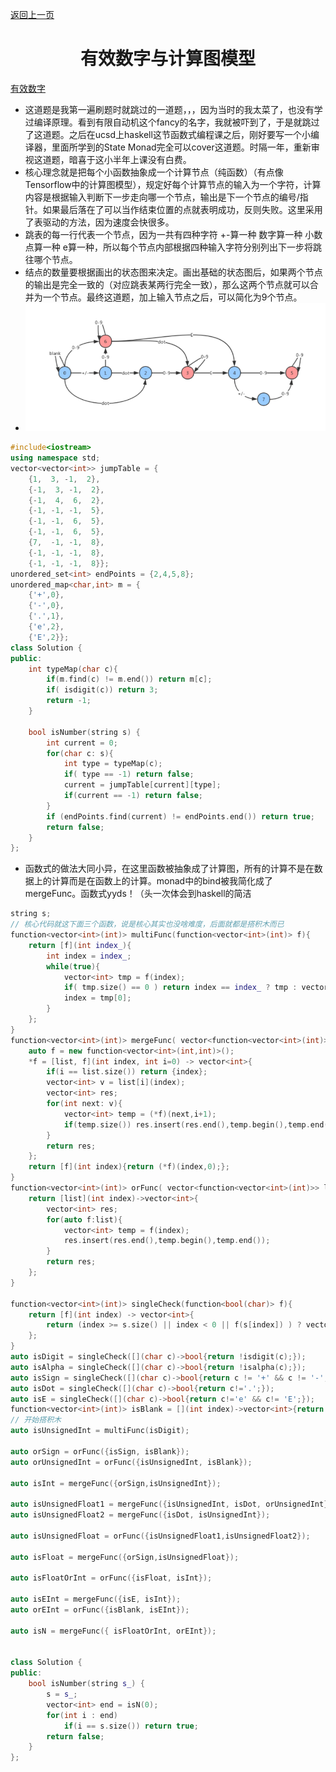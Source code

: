 [返回上一页](..)

# <center>有效数字与计算图模型</center>

[有效数字](https://leetcode-cn.com/problems/valid-number/)

- 这道题是我第一遍刷题时就跳过的一道题，，，因为当时的我太菜了，也没有学过编译原理。看到有限自动机这个fancy的名字，我就被吓到了，于是就跳过了这道题。之后在ucsd上haskell这节函数式编程课之后，刚好要写一个小编译器，里面所学到的State Monad完全可以cover这道题。时隔一年，重新审视这道题，暗喜于这小半年上课没有白费。
- 核心理念就是把每个小函数抽象成一个计算节点（纯函数）（有点像Tensorflow中的计算图模型），规定好每个计算节点的输入为一个字符，计算内容是根据输入判断下一步走向哪一个节点，输出是下一个节点的编号/指针。如果最后落在了可以当作结束位置的点就表明成功，反则失败。这里采用了表驱动的方法，因为速度会快很多。
- 跳表的每一行代表一个节点，因为一共有四种字符 +-算一种 数字算一种 小数点算一种 e算一种，所以每个节点内部根据四种输入字符分别列出下一步将跳往哪个节点。
- 结点的数量要根据画出的状态图来决定。画出基础的状态图后，如果两个节点的输出是完全一致的（对应跳表某两行完全一致），那么这两个节点就可以合并为一个节点。最终这道题，加上输入节点之后，可以简化为9个节点。
- ![img](./img.jpg)

```c++
#include<iostream>
using namespace std;
vector<vector<int>> jumpTable = {
    {1,  3, -1,  2},
    {-1,  3, -1,  2},
    {-1,  4,  6,  2},
    {-1, -1, -1,  5},
    {-1, -1,  6,  5},
    {-1, -1,  6,  5},
    {7,  -1, -1,  8},
    {-1, -1, -1,  8},
    {-1, -1, -1,  8}};
unordered_set<int> endPoints = {2,4,5,8};
unordered_map<char,int> m = {
    {'+',0},
    {'-',0},
    {'.',1},
    {'e',2},
    {'E',2}};
class Solution {
public:
    int typeMap(char c){
        if(m.find(c) != m.end()) return m[c];
        if( isdigit(c)) return 3;
        return -1;
    }
    
    bool isNumber(string s) {
        int current = 0;
        for(char c: s){
            int type = typeMap(c);
            if( type == -1) return false;
            current = jumpTable[current][type];
            if(current == -1) return false;
        }
        if (endPoints.find(current) != endPoints.end()) return true;
        return false;
    }  
};
```

- 函数式的做法大同小异，在这里函数被抽象成了计算图，所有的计算不是在数据上的计算而是在函数上的计算。monad中的bind被我简化成了mergeFunc。函数式yyds！（头一次体会到haskell的简洁

```c++
string s;
// 核心代码就这下面三个函数，说是核心其实也没啥难度，后面就都是搭积木而已
function<vector<int>(int)> multiFunc(function<vector<int>(int)> f){
    return [f](int index_){
        int index = index_;
        while(true){
            vector<int> tmp = f(index);
            if( tmp.size() == 0 ) return index == index_ ? tmp : vector<int>{index};
            index = tmp[0];
        }
    };
}
function<vector<int>(int)> mergeFunc( vector<function<vector<int>(int)>> list){
    auto f = new function<vector<int>(int,int)>();
    *f = [list, f](int index, int i=0) -> vector<int>{
        if(i == list.size()) return {index};
        vector<int> v = list[i](index);
        vector<int> res;
        for(int next: v){
            vector<int> temp = (*f)(next,i+1);
            if(temp.size()) res.insert(res.end(),temp.begin(),temp.end());
        }
        return res;
    };
    return [f](int index){return (*f)(index,0);};
}
function<vector<int>(int)> orFunc( vector<function<vector<int>(int)>> list){
    return [list](int index)->vector<int>{
        vector<int> res;
        for(auto f:list){
            vector<int> temp = f(index);
            res.insert(res.end(),temp.begin(),temp.end());
        }
        return res;
    };
}

function<vector<int>(int)> singleCheck(function<bool(char)> f){
    return [f](int index) -> vector<int>{
        return (index >= s.size() || index < 0 || f(s[index]) ) ? vector<int>{} : vector<int>{index+1};
    };
}
auto isDigit = singleCheck([](char c)->bool{return !isdigit(c);});
auto isAlpha = singleCheck([](char c)->bool{return !isalpha(c);});
auto isSign = singleCheck([](char c)->bool{return c != '+' && c != '-';});
auto isDot = singleCheck([](char c)->bool{return c!='.';});
auto isE = singleCheck([](char c)->bool{return c!='e' && c!= 'E';});
function<vector<int>(int)> isBlank = [](int index)->vector<int>{return {index}; };
// 开始搭积木
auto isUnsignedInt = multiFunc(isDigit);

auto orSign = orFunc({isSign, isBlank});
auto orUnsignedInt = orFunc({isUnsignedInt, isBlank});

auto isInt = mergeFunc({orSign,isUnsignedInt});

auto isUnsignedFloat1 = mergeFunc({isUnsignedInt, isDot, orUnsignedInt});
auto isUnsignedFloat2 = mergeFunc({isDot, isUnsignedInt});

auto isUnsignedFloat = orFunc({isUnsignedFloat1,isUnsignedFloat2});

auto isFloat = mergeFunc({orSign,isUnsignedFloat});

auto isFloatOrInt = orFunc({isFloat, isInt});

auto isEInt = mergeFunc({isE, isInt});
auto orEInt = orFunc({isBlank, isEInt});

auto isN = mergeFunc({ isFloatOrInt, orEInt});


class Solution {
public:
    bool isNumber(string s_) {
        s = s_;
        vector<int> end = isN(0);
        for(int i : end)
            if(i == s.size()) return true;
        return false;
    }  
};
```

